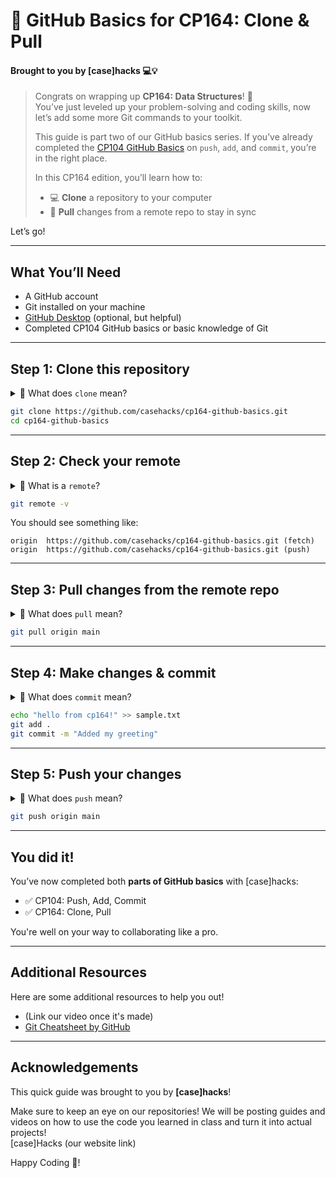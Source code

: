 # 🚀 GitHub Basics for CP164: Clone & Pull  
#### Brought to you by [case]hacks 💻💡

> Congrats on wrapping up **CP164: Data Structures**! 🎉  
> You’ve just leveled up your problem-solving and coding skills, now let’s add some more Git commands to your toolkit.  
>  
> This guide is part two of our GitHub basics series. If you’ve already completed the [CP104 GitHub Basics](https://github.com/your-org/cp104-github-basics) on `push`, `add`, and `commit`, you’re in the right place.  
>  
> In this CP164 edition, you’ll learn how to:
> - 💻 **Clone** a repository to your computer  
> - 🔁 **Pull** changes from a remote repo to stay in sync

Let’s go!

---

## What You’ll Need
- A GitHub account
- Git installed on your machine
- [GitHub Desktop](https://desktop.github.com/) (optional, but helpful)
- Completed CP104 GitHub basics or basic knowledge of Git

---

## Step 1: Clone this repository

<details>
<summary>🤔 What does <code>clone</code> mean?</summary>

Cloning means **downloading a GitHub repository to your own computer** so you can edit files locally.

You’ll use this command so you can make changes using your code editor.

</details>

```bash
git clone https://github.com/casehacks/cp164-github-basics.git
cd cp164-github-basics
```

---

## Step 2: Check your remote

<details>
<summary>🤔 What is a <code>remote</code>?</summary>

A remote is a version of your project that's hosted somewhere else — like GitHub.

- `origin`: the original repo you cloned from (usually the course repo)

You can use Git commands to sync your local repo with the remote one.

</details>

```bash
git remote -v
```

You should see something like:

```
origin  https://github.com/casehacks/cp164-github-basics.git (fetch)
origin  https://github.com/casehacks/cp164-github-basics.git (push)
```

---

## Step 3: Pull changes from the remote repo

<details>
<summary>🤔 What does <code>pull</code> mean?</summary>

Pulling means **downloading and merging changes** from the remote repository (like GitHub) into your current branch on your computer.

This keeps your local version up to date with any new updates from your instructor or team.

</details>

```bash
git pull origin main
```

---

## Step 4: Make changes & commit

<details>
<summary>🤔 What does <code>commit</code> mean?</summary>

A commit is a saved snapshot of your changes. Think of it like hitting "Save + Version History" at the same time.

</details>

```bash
echo "hello from cp164!" >> sample.txt
git add .
git commit -m "Added my greeting"
```

---

## Step 5: Push your changes

<details>
<summary>🤔 What does <code>push</code> mean?</summary>

Pushing sends your commits (saved changes) from your computer back to the GitHub repo.

</details>

```bash
git push origin main
```

---

## You did it!
You’ve now completed both **parts of GitHub basics** with [case]hacks:
- ✅ CP104: Push, Add, Commit  
- ✅ CP164: Clone, Pull  

You're well on your way to collaborating like a pro.

---

## Additional Resources

Here are some additional resources to help you out!
- (Link our video once it's made)
- [Git Cheatsheet by GitHub](https://education.github.com/git-cheat-sheet-education.pdf) 

---

## Acknowledgements

This quick guide was brought to you by **[case]hacks**!

Make sure to keep an eye on our repositories! We will be posting guides and videos on how to use the code you learned in class and turn it into actual projects!  
[case]Hacks (our website link)

Happy Coding 💛!